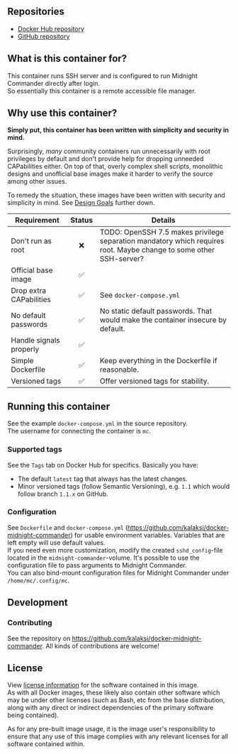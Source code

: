 
## Repositories
- [Docker Hub repository](https://registry.hub.docker.com/u/kalaksi/midnight-commander/)
- [GitHub repository](https://github.com/kalaksi/docker-midnight-commander)

## What is this container for?
This container runs SSH server and is configured to run Midnight Commander directly after login.  
So essentially this container is a remote accessible file manager.  

## Why use this container?
**Simply put, this container has been written with simplicity and security in mind.**

Surprisingly, _many_ community containers run unnecessarily with root privileges by default and don't provide help for dropping unneeded CAPabilities either.
On top of that, overly complex shell scripts, monolithic designs and unofficial base images make it harder to verify the source among other issues.

To remedy the situation, these images have been written with security and simplicity in mind. See [Design Goals](#design-goals) further down.

|Requirement              |Status|Details|
|-------------------------|:----:|-------|
|Don't run as root        |❌    | TODO: OpenSSH 7.5 makes privilege separation mandatory which requires root. Maybe change to some other SSH-server? |
|Official base image      |✅    | |
|Drop extra CAPabilities  |✅    | See ```docker-compose.yml``` |
|No default passwords     |✅    | No static default passwords. That would make the container insecure by default.|
|Handle signals properly  |✅    | |
|Simple Dockerfile        |✅    | Keep everything in the Dockerfile if reasonable.|
|Versioned tags           |✅    | Offer versioned tags for stability.|

## Running this container
See the example ```docker-compose.yml``` in the source repository.  
The username for connecting the container is ```mc```.

### Supported tags
See the ```Tags``` tab on Docker Hub for specifics. Basically you have:
- The default ```latest``` tag that always has the latest changes.
- Minor versioned tags (follow Semantic Versioning), e.g. ```1.1``` which would follow branch ```1.1.x``` on GitHub.

### Configuration
See ```Dockerfile``` and ```docker-compose.yml``` (<https://github.com/kalaksi/docker-midnight-commander>) for usable environment variables. Variables that are left empty will use default values.  
If you need even more customization, modify the created ```sshd_config```-file located in the ```midnight-commander```-volume. It's possible to use the configuration file to pass arguments to Midnight Commander.  
You can also bind-mount configuration files for Midnight Commander under ```/home/mc/.config/mc```.  

## Development

### Contributing
See the repository on <https://github.com/kalaksi/docker-midnight-commander>.
All kinds of contributions are welcome!

## License
View [license information](https://github.com/kalaksi/docker-midnight-commander/blob/master/LICENSE) for the software contained in this image.  
As with all Docker images, these likely also contain other software which may be under other licenses (such as Bash, etc from the base distribution, along with any direct or indirect dependencies of the primary software being contained).  
  
As for any pre-built image usage, it is the image user's responsibility to ensure that any use of this image complies with any relevant licenses for all software contained within.
